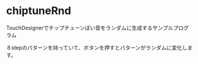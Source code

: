 # chiptuneRnd

TouchDesignerでチップチューンぽい音をランダムに生成するサンプルプログラム

８stepのパターンを持っていて、ボタンを押すとパターンがランダムに変化します。
